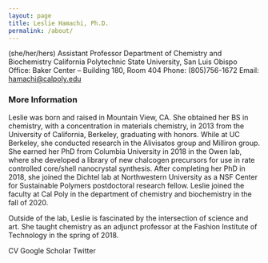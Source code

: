 ```yaml
---
layout: page
title: Leslie Hamachi, Ph.D.
permalink: /about/
---
```


(she/her/hers)
Assistant Professor
Department of Chemistry and Biochemistry
California Polytechnic State University, San Luis Obispo
Office: Baker Center – Building 180, Room 404
Phone: (805)756-1672
Email: [hamachi@calpoly.edu](mailto:hamachi@calpoly.edu)

### More Information

Leslie was born and raised in Mountain View, CA. She obtained her BS in chemistry, with a concentration in materials chemistry, in 2013 from the University of California, Berkeley, graduating with honors. While at UC Berkeley, she conducted research in the Alivisatos group and Milliron group. She earned her PhD from Columbia University in 2018 in the Owen lab, where she developed a library of new chalcogen precursors for use in rate controlled core/shell nanocrystal synthesis. After completing her PhD in 2018, she joined the Dichtel lab at Northwestern University as a NSF Center for Sustainable Polymers postdoctoral research fellow. Leslie joined the faculty at Cal Poly in the department of chemistry and biochemistry in the fall of 2020.

Outside of the lab, Leslie is fascinated by the intersection of science and art. She taught chemistry as an adjunct professor at the Fashion Institute of Technology in the spring of 2018.

CV
Google Scholar
Twitter
